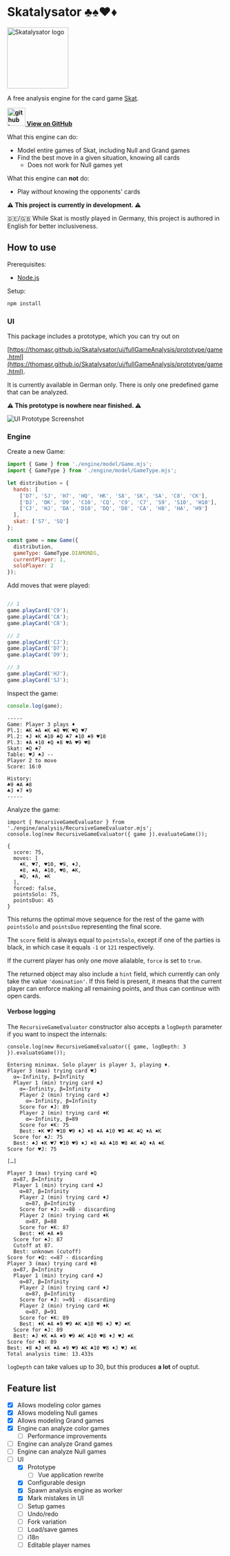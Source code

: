 # Skatalysator ♣️♠️♥️♦️

<img alt="Skatalysator logo" src="https://raw.githubusercontent.com/ThomasR/Skatalysator/main/docs/3%20Jacks.png" style="width:142px;">

A free analysis engine for the card game [Skat](https://en.wikipedia.org/wiki/Skat_(card_game)).

[**<img style="height: 3em;" src="https://raw.githubusercontent.com/ThomasR/Skatalysator/main/docs/github-mark.svg" alt="github logo"> View on GitHub**](https://github.com/ThomasR/Skatalysator)

What this engine can do:

* Model entire games of Skat, including Null and Grand games
* Find the best move in a given situation, knowing all cards
  * Does not work for Null games yet

What this engine can **not** do:
* Play _without_ knowing the opponents' cards

**⚠️ This project is currently in development. ⚠️**

🇩🇪/🇬🇧 While Skat is mostly played in Germany, this project is authored in English for better inclusiveness.

## How to use

Prerequisites:

* [Node.js](https://nodejs.org/)


Setup:

```bash
npm install
```

### UI

This package includes a prototype, which you can try out on

[https://thomasr.github.io/Skatalysator/ui/fullGameAnalysis/prototype/game.html](https://thomasr.github.io/Skatalysator/ui/fullGameAnalysis/prototype/game.html).


It is currently available in German only. There is only one predefined game that can be analyzed.

**⚠️ This prototype is nowhere near finished. ⚠️**

![UI Prototype Screenshot](https://raw.githubusercontent.com/ThomasR/Skatalysator/main/docs/UI%20prototype.png)

### Engine

Create a new Game:

```js
import { Game } from './engine/model/Game.mjs';
import { GameType } from './engine/model/GameType.mjs';

let distribution = {
  hands: [
    ['D7', 'SJ', 'H7', 'HQ', 'HK', 'S8', 'SK', 'SA', 'C8', 'CK'],
    ['DJ', 'DK', 'D9', 'C10', 'CQ', 'C9', 'C7', 'S9', 'S10', 'H10'],
    ['CJ', 'HJ', 'DA', 'D10', 'DQ', 'D8', 'CA', 'H8', 'HA', 'H9']
  ],
  skat: ['S7', 'SQ']
};

const game = new Game({
  distribution,
  gameType: GameType.DIAMONDS,
  currentPlayer: 1,
  soloPlayer: 2
});
```

Add moves that were played:

```js

// 1
game.playCard('C9');
game.playCard('CA');
game.playCard('C8');

// 2
game.playCard('CJ');
game.playCard('D7');
game.playCard('D9');

// 3
game.playCard('HJ');
game.playCard('SJ');
```

Inspect the game:

```js
console.log(game);
```

```text
-----
Game: Player 3 plays ♦
Pl.1: ♣K ♠A ♠K ♠8 ♥K ♥Q ♥7
Pl.2: ♦J ♦K ♣10 ♣Q ♣7 ♠10 ♠9 ♥10
Pl.3: ♦A ♦10 ♦Q ♦8 ♥A ♥9 ♥8
Skat: ♠Q ♠7
Table: ♥J ♠J --
Player 2 to move
Score: 16:0

History:
♣9 ♣A ♣8
♣J ♦7 ♦9
-----
```

Analyze the game:

```
import { RecursiveGameEvaluator } from './engine/analysis/RecursiveGameEvaluator.mjs';
console.log(new RecursiveGameEvaluator({ game }).evaluateGame());
```

```text
{
  score: 75,
  moves: [
    ♦K, ♥7, ♥10, ♥9, ♦J,
    ♦8, ♠A, ♣10, ♥8, ♣K,
    ♣Q, ♦A, ♠K
  ],
  forced: false,
  pointsSolo: 75,
  pointsDuo: 45
}
```
This returns the optimal move sequence for the rest of the game with `pointsSolo` and `pointsDuo` representing the
final score.

The `score` field is always equal to `pointsSolo`, except if one of the parties is black, in which case it equals `-1` or `121`
respectively.

If the current player has only one move alialable, `force` is set to `true`.

The returned object may also include a `hint` field, which currently can only take the value `'domination'`.
If this field is present, it means that the current player can enforce making all remaining points, and thus can
continue with open cards.

#### Verbose logging

The `RecursiveGameEvaluator` constructor also accepts a `logDepth` parameter if you want to inspect the internals:

```
console.log(new RecursiveGameEvaluator({ game, logDepth: 3 }).evaluateGame());
```

```
Entering minimax. Solo player is player 3, playing ♦.
Player 3 (max) trying card ♥J
  α=-Infinity, β=Infinity
  Player 1 (min) trying card ♠J
    α=-Infinity, β=Infinity
    Player 2 (min) trying card ♦J
      α=-Infinity, β=Infinity
    Score for ♦J: 89
    Player 2 (min) trying card ♦K
      α=-Infinity, β=89
    Score for ♦K: 75
    Best: ♦K ♥7 ♥10 ♥9 ♦J ♦8 ♠A ♣10 ♥8 ♣K ♣Q ♦A ♠K
  Score for ♠J: 75
  Best: ♠J ♦K ♥7 ♥10 ♥9 ♦J ♦8 ♠A ♣10 ♥8 ♣K ♣Q ♦A ♠K
Score for ♥J: 75

[…]

Player 3 (max) trying card ♦Q
  α=87, β=Infinity
  Player 1 (min) trying card ♠J
    α=87, β=Infinity
    Player 2 (min) trying card ♦J
      α=87, β=Infinity
    Score for ♦J: >=88 - discarding
    Player 2 (min) trying card ♦K
      α=87, β=88
    Score for ♦K: 87
    Best: ♦K ♠A ♠9
  Score for ♠J: 87
  Cutoff at 87.
  Best: unknown (cutoff)
Score for ♦Q: <=87 - discarding
Player 3 (max) trying card ♦8
  α=87, β=Infinity
  Player 1 (min) trying card ♠J
    α=87, β=Infinity
    Player 2 (min) trying card ♦J
      α=87, β=Infinity
    Score for ♦J: >=91 - discarding
    Player 2 (min) trying card ♦K
      α=87, β=91
    Score for ♦K: 89
    Best: ♦K ♠A ♠9 ♥9 ♣K ♣10 ♥8 ♦J ♥J ♠K
  Score for ♠J: 89
  Best: ♠J ♦K ♠A ♠9 ♥9 ♣K ♣10 ♥8 ♦J ♥J ♠K
Score for ♦8: 89
Best: ♦8 ♠J ♦K ♠A ♠9 ♥9 ♣K ♣10 ♥8 ♦J ♥J ♠K
Total analysis time: 13.433s
```

`logDepth` can take values up to 30, but this produces **a lot** of ouptut.

## Feature list

- [x] Allows modeling color games
- [x] Allows modeling Null games
- [x] Allows modeling Grand games
- [x] Engine can analyze color games
  - [ ] Performance improvements
- [ ] Engine can analyze Grand games
- [ ] Engine can analyze Null games
- [ ] UI
  - [x] Prototype
    - [ ] Vue application rewrite
  - [x] Configurable design
  - [x] Spawn analysis engine as worker
  - [x] Mark mistakes in UI
  - [ ] Setup games
  - [ ] Undo/redo
  - [ ] Fork variation
  - [ ] Load/save games
  - [ ] i18n
  - [ ] Editable player names
